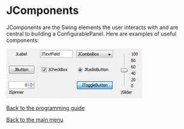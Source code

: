 # JComponents 

JComponents are the Swing elements the user interacts with and are central to building a ConfigurablePanel. Here are examples of useful components:

![JComponents](img/jcomponents.png)



[Back to the programming guide](programmingguide.md)

[Back to the main menu](index.md)

